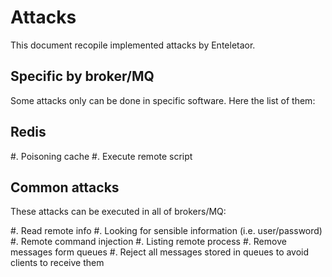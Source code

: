 # Attacks

This document recopile implemented attacks by Enteletaor.

## Specific by broker/MQ

Some attacks only can be done in specific software. Here the list of them:

## Redis

#. Poisoning cache
#. Execute remote script

## Common attacks

These attacks can be executed in all of brokers/MQ:

#. Read remote info
#. Looking for sensible information (i.e. user/password)
#. Remote command injection
#. Listing remote process
#. Remove messages form queues
#. Reject all messages stored in queues to avoid clients to receive them
